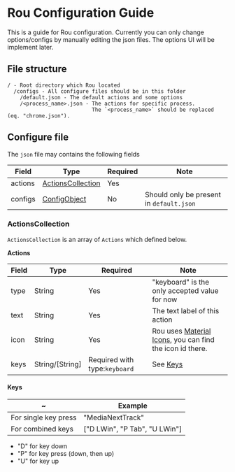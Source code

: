﻿# Rou Configuration Guide

This is a guide for Rou configuration. Currently you can only change options/configs by manually editing the json files. The options UI will be implement later.

## File structure
```
/ - Root directory which Rou located
  /configs - All configure files should be in this folder
    /default.json - The default actions and some options
    /<process_name>.json - The actions for specific process. 
                           The `<process_name>` should be replaced (eq. "chrome.json").
```

## Configure file

The `json` file may contains the following fields

Field | Type | Required | Note
--- | --- | --- | ---
actions | [ActionsCollection](#actionscollection) | Yes 
configs | [ConfigObject](#configobject) | No | Should only be present in `default.json` 

### ActionsCollection

`ActionsCollection` is an array of `Actions` which defined below.

**Actions**

Field | Type | Required | Note
--- | --- | --- | ---
type | String | Yes | "keyboard" is the only accepted value for now
text | String | Yes | The text label of this action
icon | String | Yes | Rou uses [Material Icons](https://material.io/icons/), you can find the icon id there.
keys | String/[String] | Required with type:`keyboard` | See [Keys](#keys)

#### Keys

~ | Example
--- | ---
For single key press | "MediaNextTrack"
For combined keys |  ["D LWin", "P Tab", "U LWin"]

- "D" for key down
- "P" for key press (down, then up)
- "U" for key up